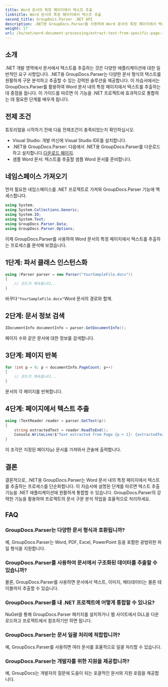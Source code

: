 ```yaml
---
title: Word 문서의 특정 페이지에서 텍스트 추출
linktitle: Word 문서의 특정 페이지에서 텍스트 추출
second_title: GroupDocs.Parser .NET API
description: .NET용 GroupDocs.Parser를 사용하여 Word 문서의 특정 페이지에서 텍스트를 추출하는 방법을 알아보세요. 텍스트 추출 기능을 .NET에 통합하세요.
weight: 17
url: /ko/net/word-document-processing/extract-text-from-specific-page-in-word-document/
---
```

## 소개
.NET 개발 영역에서 문서에서 텍스트를 추출하는 것은 다양한 애플리케이션에 대한 일반적인 요구 사항입니다. .NET용 GroupDocs.Parser는 다양한 문서 형식의 텍스트를 원활하게 구문 분석하고 추출할 수 있는 강력한 솔루션을 제공합니다. 이 자습서에서는 GroupDocs.Parser를 활용하여 Word 문서 내의 특정 페이지에서 텍스트를 추출하는 데 중점을 둡니다. 이 가이드를 따르면 이 기능을 .NET 프로젝트에 효과적으로 통합하는 데 필요한 단계를 배우게 됩니다.
## 전제 조건
튜토리얼을 시작하기 전에 다음 전제조건이 충족되었는지 확인하십시오.
- Visual Studio: 개발 머신에 Visual Studio IDE를 설치합니다.
-  .NET용 GroupDocs.Parser: 다음에서 .NET용 GroupDocs.Parser를 다운로드하고 설치합니다.[다운로드 페이지](https://releases.groupdocs.com/parser/net/).
- 샘플 Word 문서: 텍스트를 추출할 샘플 Word 문서를 준비합니다.

## 네임스페이스 가져오기
먼저 필요한 네임스페이스를 .NET 프로젝트로 가져와 GroupDocs.Parser 기능에 액세스합니다.
```csharp
using System;
using System.Collections.Generic;
using System.IO;
using System.Text;
using GroupDocs.Parser.Data;
using GroupDocs.Parser.Options;
```

이제 GroupDocs.Parser를 사용하여 Word 문서의 특정 페이지에서 텍스트를 추출하는 프로세스를 분석해 보겠습니다.
## 1단계: 파서 클래스 인스턴스화
```csharp
using (Parser parser = new Parser("YourSampleFile.docx"))
{
    // 코드가 계속됩니다...
}
```
 바꾸다`"YourSampleFile.docx"`Word 문서의 경로와 함께.
## 2단계: 문서 정보 검색
```csharp
IDocumentInfo documentInfo = parser.GetDocumentInfo();
```
페이지 수와 같은 문서에 대한 정보를 검색합니다.
## 3단계: 페이지 반복
```csharp
for (int p = 0; p < documentInfo.PageCount; p++)
{
    // 코드가 계속됩니다...
}
```
문서의 각 페이지를 반복합니다.
## 4단계: 페이지에서 텍스트 추출
```csharp
using (TextReader reader = parser.GetText(p))
{
    string extractedText = reader.ReadToEnd();
    Console.WriteLine($"Text extracted from Page {p + 1}: {extractedText}");
}
```
이 조각은 지정된 페이지(`p`) 문서를 가져와서 콘솔에 출력합니다.

## 결론
결론적으로, .NET용 GroupDocs.Parser는 Word 문서 내의 특정 페이지에서 텍스트를 추출하는 프로세스를 단순화합니다. 이 자습서에 설명된 단계를 따르면 텍스트 추출 기능을 .NET 애플리케이션에 원활하게 통합할 수 있습니다. GroupDocs.Parser의 강력한 기능을 활용하여 프로젝트의 문서 구문 분석 작업을 효율적으로 처리하세요.

## FAQ
### GroupDocs.Parser는 다양한 문서 형식과 호환됩니까?
예, GroupDocs.Parser는 Word, PDF, Excel, PowerPoint 등을 포함한 광범위한 파일 형식을 지원합니다.
### GroupDocs.Parser를 사용하여 문서에서 구조화된 데이터를 추출할 수 있습니까?
물론, GroupDocs.Parser를 사용하면 문서에서 텍스트, 이미지, 메타데이터는 물론 테이블까지 추출할 수 있습니다.
### GroupDocs.Parser를 내 .NET 프로젝트에 어떻게 통합할 수 있나요?
NuGet을 통해 GroupDocs.Parser 패키지를 설치하거나 웹 사이트에서 DLL을 다운로드하고 프로젝트에서 참조하기만 하면 됩니다.
### GroupDocs.Parser는 문서 일괄 처리에 적합합니까?
예, GroupDocs.Parser를 사용하면 여러 문서를 효율적으로 일괄 처리할 수 있습니다.
### GroupDocs.Parser는 개발자를 위한 지원을 제공합니까?
예, GroupDocs는 개발자의 질문에 도움이 되는 포괄적인 문서와 지원 포럼을 제공합니다.